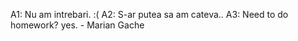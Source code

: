 A1: Nu am intrebari. :(
A2: S-ar putea sa am cateva..
A3: Need to do homework? yes.
	- Marian Gache
